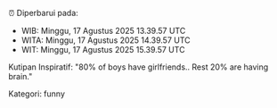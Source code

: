 ⏰ Diperbarui pada:
- WIB: Minggu, 17 Agustus 2025 13.39.57 UTC
- WITA: Minggu, 17 Agustus 2025 14.39.57 UTC
- WIT: Minggu, 17 Agustus 2025 15.39.57 UTC

Kutipan Inspiratif:
"80% of boys have girlfriends.. Rest 20% are having brain."


Kategori: funny

